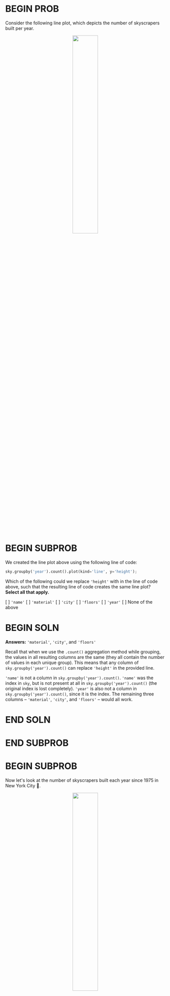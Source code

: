 # BEGIN PROB

Consider the following line plot, which depicts the number of skyscrapers built per year.

<center><img src='../assets/images/wi22-midterm/sky-per-year.png' width=40%></center>

# BEGIN SUBPROB

We created the line plot above using the following line of code: 

```py
sky.groupby('year').count().plot(kind='line', y='height');
```

Which of the following could we replace `'height'` with in the line of code above, such that the resulting line of code creates the same line plot? **Select all that apply.**

[ ] `'name'`
[ ] `'material'`
[ ] `'city'`
[ ] `'floors'`
[ ] `'year'`
[ ] None of the above

# BEGIN SOLN

**Answers:** `'material'`, `'city'`, and `'floors'`

Recall that when we use the `.count()` aggregation method while grouping, the values in all resulting columns are the same (they all contain the number of values in each unique group). This means that any column of `sky.groupby('year').count()` can replace `'height'` in the provided line.

`'name'` is not a column in `sky.groupby('year').count()`. `'name'` was the index in `sky`, but is not present at all in `sky.groupby('year').count()` (the original index is lost completely). `'year'` is also not a column in `sky.groupby('year').count()`, since it is the index. The remaining three columns – `'material'`, `'city'`, and `'floors'` – would all work.

# END SOLN

# END SUBPROB

# BEGIN SUBPROB

Now let's look at the number of skyscrapers built each year since 1975 in New York City 🗽.

<center><img src='../assets/images/wi22-midterm/ny-per-year.png' width=40%></center>

Which of the following is a valid conclusion we can make using this graph alone?

( ) No city in the dataset had more skyscrapers built in 2015 than New York City.
( ) The decrease in the number of skyscrapers built in 2012 over previous years was due to the 2008 economic recession, and the reason the decrease is seen in 2012 rather than 2008 is because skyscrapers usually take 4 years to be built.
( ) The decrease in the number of skyscrapers built in 2012 over previous years was due to something other than the 2008 economic recession.
( ) The COVID-19 pandemic is the reason that so few skyscrapers were built in 2020.
( ) None of the above.

# BEGIN SOLN

**Answer:** None of the above.

Let's look at each answer choice.

- "No city in the dataset had more skyscrapers built in 2015 than New York City." is not necessarily true, because the graph provided only shows information for New York City. For all we know, 10000 skyscrapers were built in San Diego in 2015.
- "The decrease in the number of skyscrapers built in 2012 over previous years was due to the 2008 economic recession, and the reason the decrease is seen in 2012 rather than 2008 is because skyscrapers usually take 4 years to be built." is not necessarily true, and we have no information that suggests that it is.
- "The decrease in the number of skyscrapers built in 2012 over previous years was due to something other than the 2008 economic recession." is also not necessarily true – it _could_ be the case that the recession was the reason, but the graph doesn't tell us whether or not it is.
- "The COVID-19 pandemic is the reason that so few skyscrapers were built in 2020.", for similar reasons, is also not necessarily true.

**Tip:** This is a typical "cause-and-effect" problem that you'll see in DSC 10 exams quite often. In order to establish that some treatment had an effect, we need to run a randomized controlled trial, or have some other guarantee that there is no difference between the naturally-observed control and treatment groups.

# END SOLN

# END SUBPROB

# BEGIN SUBPROB

In which of the following scenarios would it make sense to draw a overlaid histogram?

( ) To visualize the number of skyscrapers of each material type, separately for New York City and Chicago.
( ) To visualize the distribution of the number of floors per skyscraper, separately for New York City and Chicago.
( ) To visualize the average height of skyscrapers built per year, separately for New York City and Chicago.
( ) To visualize the relationship between the number of floors and height for all skyscrapers.

# BEGIN SOLN

**Answer:** To visualize the distribution of the number of floors per skyscraper, separately for New York City and Chicago.

Recall, we use a histogram to visualize the distribution of a numerical variable. Here, we have a numerical variable (number of floors) that is split across two categories (New York City and Chicago), so we need to draw two histograms, or an overlaid histogram.

In the three incorrect answer choices, another visualization type is more appropriate. Given the descriptions here, see if you can draw what each of these three visualizations should look like.

- To visualize the number of skyscrapers of each material type, separately for New York City and Chicago, we'd need to draw an overlaid bar chart. For each material type, there would be two bars – one for New York City, and one for Chicago. The length of each bar would correspond to the number of skyscrapers of that material type in that city. We could color the New York City and Chicago bars in different colors.
- To visualize the average height of skyscrapers built per year, separately for New York City and Chicago, we'd need to draw an overlaid line chart. There would be two lines, one for New York City and one for Chicago (this would look similar to the plot in the previous subpart, but with another line).
- To visualize the relationship between the number of floors and height for all skyscrapers, we'd need to draw a scatter plot. This is because scatter plots are the correct tool to use to visualize the relationship between two numerical variables, and both "number of floors" and "height" are numerical variables.


# END SOLN

# END SUBPROB

# END PROB